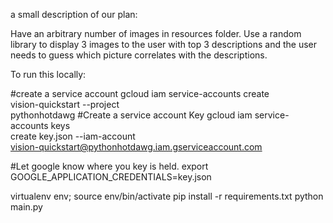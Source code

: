
a small description of our plan:

Have an arbitrary number of images in resources folder.
 Use a random library to display 3 images to the user
 with top 3 descriptions and the user needs to guess
 which picture correlates with the descriptions.  


To run this locally:

#create a service account
gcloud iam service-accounts create \
    vision-quickstart --project \
    pythonhotdawg
#Create a service account Key
gcloud iam service-accounts keys \
    create key.json --iam-account \
  vision-quickstart@pythonhotdawg.iam.gserviceaccount.com

#Let google know where you key is held.
export \
    GOOGLE_APPLICATION_CREDENTIALS=key.json

virtualenv env; source env/bin/activate
pip install -r requirements.txt
python main.py
